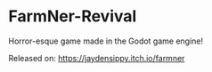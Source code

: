 # FarmNer-Revival
 Horror-esque game made in the Godot game engine!

Released on: https://jaydensippy.itch.io/farmner
